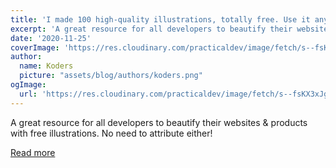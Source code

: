 ```yaml
---
title: 'I made 100 high-quality illustrations, totally free. Use it anywhere without attribution.'
excerpt: 'A great resource for all developers to beautify their websites & products with free illustrations. No need to attribute either!'
date: '2020-11-25'
coverImage: 'https://res.cloudinary.com/practicaldev/image/fetch/s--fsKX3xJg--/c_imagga_scale,f_auto,fl_progressive,h_420,q_auto,w_1000/https://dev-to-uploads.s3.amazonaws.com/i/ntgonlmiqhy9vccp2wmn.png'
author:
  name: Koders
  picture: "assets/blog/authors/koders.png"
ogImage:
  url: 'https://res.cloudinary.com/practicaldev/image/fetch/s--fsKX3xJg--/c_imagga_scale,f_auto,fl_progressive,h_420,q_auto,w_1000/https://dev-to-uploads.s3.amazonaws.com/i/ntgonlmiqhy9vccp2wmn.png'
---
```


A great resource for all developers to beautify their websites & products with free illustrations. No need to attribute either!

[Read more](https://dev.to/hrishikesh1990/i-made-100-high-quality-illustrations-totally-free-use-it-anywhere-without-attribution-452o)
